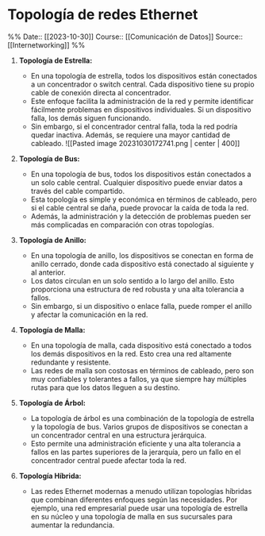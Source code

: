 # Topología de redes Ethernet

%%
Date:: [[2023-10-30]]
Course:: [[Comunicación de Datos]]
Source:: [[Internetworking]]
%%

1. **Topología de Estrella:**
   - En una topología de estrella, todos los dispositivos están conectados a un concentrador o switch central. Cada dispositivo tiene su propio cable de conexión directa al concentrador.
   - Este enfoque facilita la administración de la red y permite identificar fácilmente problemas en dispositivos individuales. Si un dispositivo falla, los demás siguen funcionando.
   - Sin embargo, si el concentrador central falla, toda la red podría quedar inactiva. Además, se requiere una mayor cantidad de cableado.
	   ![[Pasted image 20231030172741.png | center | 400]]

2. **Topología de Bus:**
   - En una topología de bus, todos los dispositivos están conectados a un solo cable central. Cualquier dispositivo puede enviar datos a través del cable compartido.
   - Esta topología es simple y económica en términos de cableado, pero si el cable central se daña, puede provocar la caída de toda la red.
   - Además, la administración y la detección de problemas pueden ser más complicadas en comparación con otras topologías.

3. **Topología de Anillo:**
   - En una topología de anillo, los dispositivos se conectan en forma de anillo cerrado, donde cada dispositivo está conectado al siguiente y al anterior.
   - Los datos circulan en un solo sentido a lo largo del anillo. Esto proporciona una estructura de red robusta y una alta tolerancia a fallos.
   - Sin embargo, si un dispositivo o enlace falla, puede romper el anillo y afectar la comunicación en la red.

4. **Topología de Malla:**
   - En una topología de malla, cada dispositivo está conectado a todos los demás dispositivos en la red. Esto crea una red altamente redundante y resistente.
   - Las redes de malla son costosas en términos de cableado, pero son muy confiables y tolerantes a fallos, ya que siempre hay múltiples rutas para que los datos lleguen a su destino.

5. **Topología de Árbol:**
   - La topología de árbol es una combinación de la topología de estrella y la topología de bus. Varios grupos de dispositivos se conectan a un concentrador central en una estructura jerárquica.
   - Esto permite una administración eficiente y una alta tolerancia a fallos en las partes superiores de la jerarquía, pero un fallo en el concentrador central puede afectar toda la red.

6. **Topología Híbrida:**
   - Las redes Ethernet modernas a menudo utilizan topologías híbridas que combinan diferentes enfoques según las necesidades. Por ejemplo, una red empresarial puede usar una topología de estrella en su núcleo y una topología de malla en sus sucursales para aumentar la redundancia.